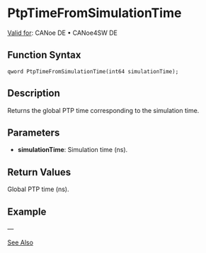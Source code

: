 # PtpTimeFromSimulationTime

[Valid for](../../../../Shared/FeatureAvailability.md): CANoe DE • CANoe4SW DE

## Function Syntax

```
qword PtpTimeFromSimulationTime(int64 simulationTime);
```

## Description

Returns the global PTP time corresponding to the simulation time.

## Parameters

- **simulationTime**: Simulation time (ns).

## Return Values

Global PTP time (ns).

## Example

—

[See Also](javascript:void(0);)
